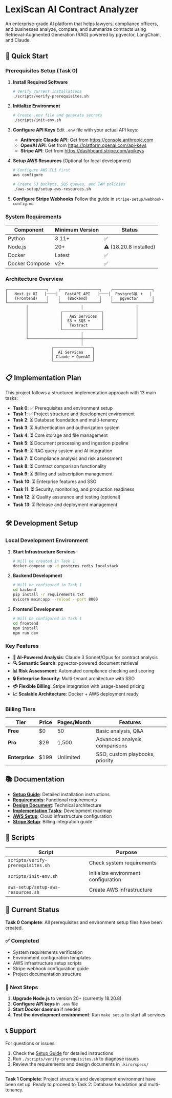 # LexiScan AI Contract Analyzer

An enterprise-grade AI platform that helps lawyers, compliance officers, and businesses analyze, compare, and summarize contracts using Retrieval-Augmented Generation (RAG) powered by pgvector, LangChain, and Claude.

## 🚀 Quick Start

### Prerequisites Setup (Task 0)

1. **Install Required Software**
   ```bash
   # Verify current installations
   ./scripts/verify-prerequisites.sh
   ```

2. **Initialize Environment**
   ```bash
   # Create .env file and generate secrets
   ./scripts/init-env.sh
   ```

3. **Configure API Keys**
   Edit `.env` file with your actual API keys:
   - **Anthropic Claude API**: Get from https://console.anthropic.com
   - **OpenAI API**: Get from https://platform.openai.com/api-keys  
   - **Stripe API**: Get from https://dashboard.stripe.com/apikeys

4. **Setup AWS Resources** (Optional for local development)
   ```bash
   # Configure AWS CLI first
   aws configure
   
   # Create S3 buckets, SQS queues, and IAM policies
   ./aws-setup/setup-aws-resources.sh
   ```

5. **Configure Stripe Webhooks**
   Follow the guide in `stripe-setup/webhook-config.md`

### System Requirements

| Component | Minimum Version | Status |
|-----------|----------------|---------|
| Python | 3.11+ | ✅ |
| Node.js | 20+ | ⚠️ (18.20.8 installed) |
| Docker | Latest | ✅ |
| Docker Compose | v2+ | ✅ |

### Architecture Overview

```
┌─────────────────┐    ┌─────────────────┐    ┌─────────────────┐
│   Next.js UI   │────│   FastAPI API   │────│  PostgreSQL +   │
│   (Frontend)    │    │   (Backend)     │    │   pgvector      │
└─────────────────┘    └─────────────────┘    └─────────────────┘
         │                       │                       │
         │              ┌─────────────────┐              │
         │              │   AWS Services  │              │
         │              │  S3 + SQS +     │              │
         │              │   Textract      │              │
         │              └─────────────────┘              │
         │                       │                       │
         └───────────────────────┼───────────────────────┘
                                 │
                    ┌─────────────────┐
                    │  AI Services    │
                    │ Claude + OpenAI │
                    └─────────────────┘
```

## 📋 Implementation Plan

This project follows a structured implementation approach with 13 main tasks:

- **Task 0**: ✅ Prerequisites and environment setup
- **Task 1**: ✅ Project structure and development environment 
- **Task 2**: ⏳ Database foundation and multi-tenancy
- **Task 3**: ⏳ Authentication and authorization system
- **Task 4**: ⏳ Core storage and file management
- **Task 5**: ⏳ Document processing and ingestion pipeline
- **Task 6**: ⏳ RAG query system and AI integration
- **Task 7**: ⏳ Compliance analysis and risk assessment
- **Task 8**: ⏳ Contract comparison functionality
- **Task 9**: ⏳ Billing and subscription management
- **Task 10**: ⏳ Enterprise features and SSO
- **Task 11**: ⏳ Security, monitoring, and production readiness
- **Task 12**: ⏳ Quality assurance and testing (optional)
- **Task 13**: ⏳ Release and deployment management

## 🛠️ Development Setup

### Local Development Environment

1. **Start Infrastructure Services**
   ```bash
   # Will be created in Task 1
   docker-compose up -d postgres redis localstack
   ```

2. **Backend Development**
   ```bash
   # Will be configured in Task 1
   cd backend
   pip install -r requirements.txt
   uvicorn main:app --reload --port 8000
   ```

3. **Frontend Development**
   ```bash
   # Will be configured in Task 1
   cd frontend
   npm install
   npm run dev
   ```

### Key Features

- **🤖 AI-Powered Analysis**: Claude 3 Sonnet/Opus for contract analysis
- **🔍 Semantic Search**: pgvector-powered document retrieval
- **📊 Risk Assessment**: Automated compliance checking and scoring
- **🔒 Enterprise Security**: Multi-tenant architecture with SSO
- **💳 Flexible Billing**: Stripe integration with usage-based pricing
- **📈 Scalable Architecture**: Docker + AWS deployment ready

### Billing Tiers

| Tier | Price | Pages/Month | Features |
|------|-------|-------------|----------|
| **Free** | $0 | 50 | Basic analysis, Q&A |
| **Pro** | $29 | 1,500 | Advanced analysis, comparisons |
| **Enterprise** | $199 | Unlimited | SSO, custom playbooks, priority |

## 📚 Documentation

- **[Setup Guide](SETUP.md)**: Detailed installation instructions
- **[Requirements](/.kiro/specs/lexiscan-ai-contract-analyzer/requirements.md)**: Functional requirements
- **[Design Document](/.kiro/specs/lexiscan-ai-contract-analyzer/design.md)**: Technical architecture
- **[Implementation Tasks](/.kiro/specs/lexiscan-ai-contract-analyzer/tasks.md)**: Development roadmap
- **[AWS Setup](aws-setup/)**: Cloud infrastructure configuration
- **[Stripe Setup](stripe-setup/)**: Billing integration guide

## 🔧 Scripts

| Script | Purpose |
|--------|---------|
| `scripts/verify-prerequisites.sh` | Check system requirements |
| `scripts/init-env.sh` | Initialize environment configuration |
| `aws-setup/setup-aws-resources.sh` | Create AWS infrastructure |

## 🚦 Current Status

**Task 0 Complete**: All prerequisites and environment setup files have been created.

### ✅ Completed
- System requirements verification
- Environment configuration templates
- AWS infrastructure setup scripts
- Stripe webhook configuration guide
- Project documentation structure

### 🔄 Next Steps
1. **Upgrade Node.js** to version 20+ (currently 18.20.8)
2. **Configure API keys** in `.env` file
3. **Start Docker daemon** if needed
4. **Test the development environment**: Run `make setup` to start all services

## 📞 Support

For questions or issues:
1. Check the [Setup Guide](SETUP.md) for detailed instructions
2. Run `./scripts/verify-prerequisites.sh` to diagnose issues
3. Review the requirements and design documents in `.kiro/specs/`

---

**Task 1 Complete**: Project structure and development environment have been set up. Ready to proceed to Task 2: Database foundation and multi-tenancy.